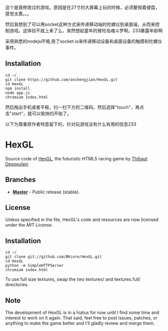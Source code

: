 
这个是我修改过的游戏，原因是在27寸的大屏幕上玩的时候，必须要按着键盘，感觉太累。。。

然后我想到了可以用socket这种方式来传递移动端的陀螺仪到桌面端，从而来控制游戏。这体验不就上来了么，突然想起童年的冒险岛魂斗罗啊。233暴露年龄啊

采用熟悉的nodejs环境,用了socket.io来传递移动设备和桌面设备的触摸和陀螺仪事件。

## Installation

    cd ~/
    git clone https://github.com/anchengjian/HexGL.git
    cd HexGL
    npm install
    node app.js
    chromium index.html

然后掏出手机或者平板，扫一扫下方的二维码。然后选择"touch"，再点击"start"，就可以愉快的开始了。

以下为尊重原作者特意留下的，针对玩游戏没有什么有用的信息233

HexGL
=========

Source code of [HexGL](http://hexgl.bkcore.com), the futuristic HTML5 racing game by [Thibaut Despoulain](http://bkcore.com)

## Branches
  * **[Master](https://github.com/BKcore/HexGL)** - Public release (stable).

## License

Unless specified in the file, HexGL's code and resources are now licensed under the *MIT License*.

## Installation

	cd ~/
	git clone git://github.com/BKcore/HexGL.git
	cd HexGL
	python -m SimpleHTTPServer
	chromium index.html

To use full size textures, swap the two textures/ and textures.full/ directories.

## Note

The development of HexGL is in a hiatus for now until I find some time and interest to work on it again.
That said, feel free to post issues, patches, or anything to make the game better and I'll gladly review and merge them.

